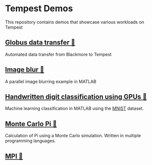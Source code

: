 # Tempest Demos
This repository contains demos that showcase various workloads on Tempest

## [Globus data transfer 📁](globus-automated-transfer)

Automated data transfer from Blackmore to Tempest

## [Image blur 📁](image-blur)

A parallel image blurring example in MATLAB

## [Handwritten digit classification using GPUs 📁](mnist)

Machine learning classification in MATLAB using the [MNIST](https://en.wikipedia.org/wiki/MNIST_database) dataset.

## [Monte Carlo Pi 📁](monte-carlo-pi)

Calculation of Pi using a Monte Carlo simulation. Written in multiple programming languages.

## [MPI 📁](mpi)

